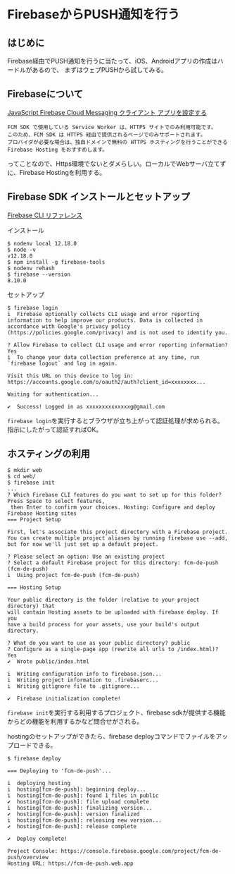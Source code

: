 # FirebaseからPUSH通知を行う

## はじめに
Firebase経由でPUSH通知を行うに当たって、iOS、Androidアプリの作成はハードルがあるので、
まずはウェブPUSHから試してみる。

## Firebaseについて

[JavaScript Firebase Cloud Messaging クライアント アプリを設定する](https://firebase.google.com/docs/cloud-messaging/js/client?hl=ja)
```
FCM SDK で使用している Service Worker は、HTTPS サイトでのみ利用可能です。
このため、FCM SDK は HTTPS 経由で提供されるページでのみサポートされます。
プロバイダが必要な場合は、独自ドメインで無料の HTTPS ホスティングを行うことができる Firebase Hosting をおすすめします。
```
ってことなので、Https環境でないとダメらしい。ローカルでWebサーバ立てずに、Firebase Hostingを利用する。

## Firebase SDK インストールとセットアップ
[Firebase CLI リファレンス](https://firebase.google.com/docs/cli?hl=ja)

インストール
```
$ nodenv local 12.18.0
$ node -v
v12.18.0
$ npm install -g firebase-tools
$ nodenv rehash
$ firebase --version
8.10.0
```

セットアップ      
```
$ firebase login
i  Firebase optionally collects CLI usage and error reporting information to help improve our products. Data is collected in accordance with Google's privacy policy (https://policies.google.com/privacy) and is not used to identify you.

? Allow Firebase to collect CLI usage and error reporting information? Yes
i  To change your data collection preference at any time, run `firebase logout` and log in again.

Visit this URL on this device to log in:
https://accounts.google.com/o/oauth2/auth?client_id=xxxxxxxx...

Waiting for authentication...

✔  Success! Logged in as xxxxxxxxxxxxxxg@gmail.com
```
`firebase login`を実行するとブラウザが立ち上がって認証処理が求められる。指示にしたがって認証すればOK。

## ホスティングの利用

```
$ mkdir web
$ cd web/
$ firebase init
...
? Which Firebase CLI features do you want to set up for this folder? Press Space to select features,
 then Enter to confirm your choices. Hosting: Configure and deploy Firebase Hosting sites
=== Project Setup

First, let's associate this project directory with a Firebase project.
You can create multiple project aliases by running firebase use --add, 
but for now we'll just set up a default project.

? Please select an option: Use an existing project
? Select a default Firebase project for this directory: fcm-de-push (fcm-de-push)
i  Using project fcm-de-push (fcm-de-push)

=== Hosting Setup

Your public directory is the folder (relative to your project directory) that
will contain Hosting assets to be uploaded with firebase deploy. If you
have a build process for your assets, use your build's output directory.

? What do you want to use as your public directory? public
? Configure as a single-page app (rewrite all urls to /index.html)? Yes
✔  Wrote public/index.html

i  Writing configuration info to firebase.json...
i  Writing project information to .firebaserc...
i  Writing gitignore file to .gitignore...

✔  Firebase initialization complete!

```
`firebase init`を実行する利用するプロジェクト、firebase sdkが提供する機能からどの機能を利用するかなど問合せがされる。

hostingのセットアップができたら、firebase deployコマンドでファイルをアップロードできる。
```
$ firebase deploy

=== Deploying to 'fcm-de-push'...

i  deploying hosting
i  hosting[fcm-de-push]: beginning deploy...
i  hosting[fcm-de-push]: found 1 files in public
✔  hosting[fcm-de-push]: file upload complete
i  hosting[fcm-de-push]: finalizing version...
✔  hosting[fcm-de-push]: version finalized
i  hosting[fcm-de-push]: releasing new version...
✔  hosting[fcm-de-push]: release complete

✔  Deploy complete!

Project Console: https://console.firebase.google.com/project/fcm-de-push/overview
Hosting URL: https://fcm-de-push.web.app
```

